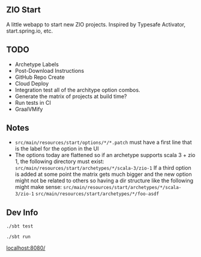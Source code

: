 ZIO Start
---------

A little webapp to start new ZIO projects. Inspired by Typesafe Activator, start.spring.io, etc.


## TODO
- Archetype Labels
- Post-Download Instructions
- GitHub Repo Create
- Cloud Deploy
- Integration test all of the architype option combos.
- Generate the matrix of projects at build time?
- Run tests in CI
- GraalVMify

## Notes
- `src/main/resources/start/options/*/*.patch` must have a first line that is the label for the option in the UI
- The options today are flattened so if an archetype supports scala 3 + zio 1, the following directory must exist:
  `src/main/resources/start/archetypes/*/scala-3/zio-1`
  If a third option is added at some point the matrix gets much bigger and the new option might not be related to others so having a dir structure like the following might make sense:
  `src/main/resources/start/archetypes/*/scala-3/zio-1`
  `src/main/resources/start/archetypes/*/foo-asdf`

## Dev Info

```
./sbt test
```

```
./sbt run
```

[localhost:8080/](http://localhost:8080/)